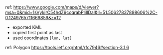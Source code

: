 ref: https://www.google.com/maps/d/viewer?msa=0&mid=1sVykjrC54hdZ9ccqrabPliIlDaI&ll=51.50627837898606%2C-0.1249765711669859&z=12

* exported KML
* copied first point as last
* used coordinates `[lon, lat]`

ref: Polygon https://tools.ietf.org/html/rfc7946#section-3.1.6

